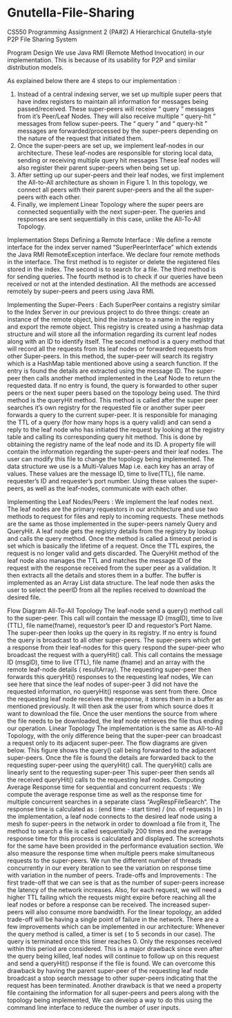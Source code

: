 # Gnutella-File-Sharing

CS550 Programming Assignment 2 (PA#2)
A Hierarchical Gnutella-style P2P File Sharing System


Program Design
We use Java RMI (Remote Method Invocation) in our implementation. This is because of its
usability for P2P and similar distribution models.

As explained below there are 4 steps to our implementation :

1) Instead of a central indexing server, we set up multiple super peers that have index registers
to maintain all information for messages being passed/received.
These super-peers will receive “ query ” messages from it’s Peer/Leaf Nodes. They will also
receive multiple “ query-hit ” messages from fellow super-peers. The “ query ” and “ query-hit ”
messages are forwarded/processed by the super-peers depending on the nature of the request
that initiated them.
2) Once the super-peers are set up, we implement leaf-nodes in our architecture. These
leaf-nodes are responsible for storing local data, sending or receiving multiple query hit
messages These leaf nodes will also register their parent super-peers when being set up.
3) After setting up our super-peers and their leaf nodes, we first implement the All-to-All
architecture as shown in Figure 1. In this topology, we connect all peers with their parent
super-peers and the all the super-peers with each other.
4) Finally, we implement Linear Topology where the super peers are connected sequentially
with the next super-peer. The queries and responses are sent sequentially in this case, unlike
the All-To-All Topology.

Implementation Steps
Defining a Remote Interface :
We define a remote interface for the index server named “SuperPeerInterface” which extends
the Java RMI RemoteException interface. We declare four remote methods in the interface. The
first method is to register or delete the registered files stored in the index. The second is to
search for a file. The third method is for sending queries. The fourth method is to check if our
queries have been received or not at the intended destination.
All the methods are accessed remotely by super-peers and peers using Java RMI.

Implementing the Super-Peers :
Each SuperPeer contains a registry similar to the Index Server in our previous project to do
three things: create an instance of the remote object, bind the instance to a name in the registry
and export the remote object. This registry is created using a hashmap data structure and will
store all the information regarding its current leaf nodes along with an ID to identify itself.
The second method is a query method that will record all the requests from its leaf nodes or
forwarded requests from other Super-peers. In this method, the super-peer will search its
registry which is a HashMap table mentioned above using a search function. If the entry is found
the details are extracted using the message ID. The super-peer then calls another method
implemented in the Leaf Node to return the requested data. If no entry is found, the query is
forwarded to other super peers or the next super peers based on the topology being used.
The third method is the queryHit method. This method is called after the super peer searches
it’s own registry for the requested file or another super peer forwards a query to the current
super-peer. It is responsible for managing the TTL of a query (for how many hops is a query
valid) and can send a reply to the leaf node who has initiated the request by looking at the
registry table and calling its corresponding query hit method. This is done by obtaining the
registry name of the leaf node and its ID.
A property file will contain the information regarding the super-peers and their leaf nodes. The
user can modify this file to change the topology being implemented.
The data structure we use is a Multi-Values Map i.e. each key has an array of values. These
values are the message ID, time to live(TTL), file name. requester’s ID and requester’s port
number. Using these values the super-peers, as well as the leaf-nodes, communicate with each
other.


Implementing the Leaf Nodes/Peers :
We implement the leaf nodes next. The leaf nodes are the primary requestors in our
architecture and use two methods to request for files and reply to incoming requests. These
methods are the same as those implemented in the super-peers namely Query and QueryHit.
A leaf node gets the registry details from the registry by lookup and calls the query method.
Once the method is called a timeout period is set which is basically the lifetime of a request.
Once the TTL expires, the request is no longer valid and gets discarded.
The QueryHit method of the leaf node also manages the TTL and matches the message ID of
the request with the response received from the super peer as a validation. It then extracts all
the details and stores them in a buffer. The buffer is implemented as an Array List data
structure. The leaf node then asks the user to select the peerID from all the replies received to
download the desired file.


Flow Diagram
All-To-All Topology
The leaf-node send a query() method call to the super-peer. This call will contain the message
ID (msgID), time to live (TTL), file name(fname), requestor’s peer ID and requestor’s Port Name.
The super-peer then looks up the query in its registry. If no entry is found the query is broadcast
to all other super-peers.
The super-peers which get a response from their leaf-nodes for this query respond the
super-peer who broadcast the request with a queryHit() call. This call contains the message ID
(msgID), time to live (TTL), file name (fname) and an array with the remote leaf-node details (
resultArray). The requesting super-peer then forwards this queryHit() responses to the
requesting leaf nodes, We can see here that since the leaf nodes of super-peer 3 did not have
the requested information, no queryHit() response was sent from there.
Once the requesting leaf node receives the response, it stores them in a buffer as mentioned
previously. It will then ask the user from which source does it want to download the file.
Once the user mentions the source from where the file needs to be downloaded, the leaf node
retrieves the file thus ending our operation.
Linear Topology
The implementation is the same as All-to-All Topology, with the only difference being that the
super-peer can broadcast a request only to its adjacent super-peer. The flow diagrams are
given below.
This figure shows the query() call being forwarded to the adjacent super-peers.
Once the file is found the details are forwarded back to the requesting super-peer using the
queryHit() call.
The queryHit() calls are linearly sent to the requesting super-peer
This super-peer then sends all the received queryHit() calls to the requesting leaf nodes.
Computing Average Response time for sequential and concurrent requests :
We compute the average response time as well as the response time for multiple concurrent
searches in a separate class “AvgRespFileSearch“. The response time is calculated as :
(end time - start time) / (no. of requests )
In the implementation, a leaf node connects to the desired leaf node using a mesh fo
super-peers in the network in order to download a file from it, The method to search a file is
called sequentially 200 times and the average response time for this process is calculated and
displayed. The screenshots for the same have been provided in the performance evaluation
section.
We also measure the response time when multiple peers make simultaneous requests to the
super-peers. We run the different number of threads concurrently in our every iteration to see
the variation on response time with variation in the number of peers.
Trade-offs and Improvements :
The first trade-off that we can see is that as the number of super-peers increase the latency of
the network increases. Also, for each request, we will need a higher TTL failing which the
requests might expire before reaching all the leaf nodes or before a response can be received.
The increased super-peers will also consume more bandwidth. For the linear topology, an
added trade-off will be having a single point of failure in the network.
There are a few improvements which can be implemented in our architecture:
Whenever the query method is called, a timer is set ( to 5 seconds in our case). The query is
terminated once this timer reaches 0. Only the responses received within this period are
considered. This is a major drawback since even after the query being killed, leaf nodes will
continue to follow up on this request and send a queryHit() response if the file is found.
We can overcome this drawback by having the parent super-peer of the requesting leaf node
broadcast a stop search message to other super-peers indicating that the request has been
terminated.
Another drawback is that we need a property file containing the information for all super-peers
and peers along with the topology being implemented, We can develop a way to do this using
the command line interface to reduce the number of user inputs.
